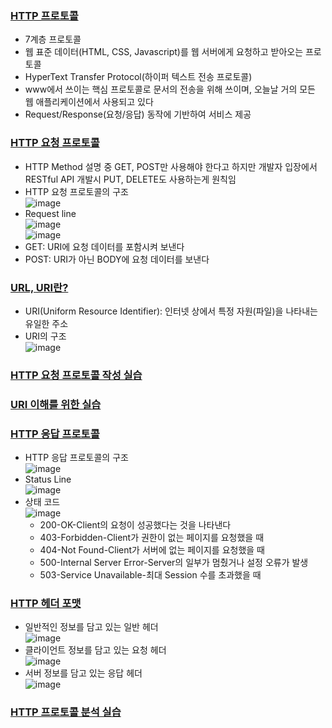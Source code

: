 ### [HTTP 프로토콜](https://youtu.be/TwsQX1AnWJU?list=PL0d8NnikouEWcF1jJueLdjRIC4HsUlULi)
- 7계층 프로토콜
- 웹 표준 데이터(HTML, CSS, Javascript)를 웹 서버에게 요청하고 받아오는 프로토콜
- HyperText Transfer Protocol(하이퍼 텍스트 전송 프로토콜)
- www에서 쓰이는 핵심 프로토콜로 문서의 전송을 위해 쓰이며, 오늘날 거의 모든 웹 애플리케이션에서 사용되고 있다
- Request/Response(요청/응답) 동작에 기반하여 서비스 제공

### [HTTP 요청 프로토콜](https://youtu.be/rxaBwwI_JnI?list=PL0d8NnikouEWcF1jJueLdjRIC4HsUlULi)
- HTTP Method 설명 중 GET, POST만 사용해야 한다고 하지만 개발자 입장에서 RESTful API 개발시 PUT, DELETE도 사용하는게 원칙임
- HTTP 요청 프로토콜의 구조   
![image](https://user-images.githubusercontent.com/28378553/125184753-5f144f80-e25b-11eb-90ee-0253ad964be5.png)
- Request line   
![image](https://user-images.githubusercontent.com/28378553/125184806-c16d5000-e25b-11eb-8431-e11342f9f06e.png)   
![image](https://user-images.githubusercontent.com/28378553/125184839-ea8de080-e25b-11eb-8fa0-7ae97c2c85fa.png)
- GET: URI에 요청 데이터를 포함시켜 보낸다
- POST: URI가 아닌 BODY에 요청 데이터를 보낸다

### [URL, URI란?](https://youtu.be/2ikhZ_fNP5Y?list=PL0d8NnikouEWcF1jJueLdjRIC4HsUlULi)
- URI(Uniform Resource Identifier): 인터넷 상에서 특정 자원(파일)을 나타내는 유일한 주소
- URI의 구조   
![image](https://user-images.githubusercontent.com/28378553/125185008-0d6cc480-e25d-11eb-8f83-6c68c09f3767.png)

### [HTTP 요청 프로토콜 작성 실습](https://youtu.be/XbGJYsxed2w?list=PL0d8NnikouEWcF1jJueLdjRIC4HsUlULi)

### [URI 이해를 위한 실습](https://youtu.be/HBojczyd1Ac?list=PL0d8NnikouEWcF1jJueLdjRIC4HsUlULi)

### [HTTP 응답 프로토콜](https://youtu.be/kuucNF4Zvbs?list=PL0d8NnikouEWcF1jJueLdjRIC4HsUlULi)
- HTTP 응답 프로토콜의 구조   
![image](https://user-images.githubusercontent.com/28378553/125185193-46f1ff80-e25e-11eb-9551-46438ddc8b4b.png)
- Status Line   
![image](https://user-images.githubusercontent.com/28378553/125185218-79036180-e25e-11eb-8bb1-4a67af2daa36.png)   
- 상태 코드   
![image](https://user-images.githubusercontent.com/28378553/125185222-8b7d9b00-e25e-11eb-905a-d972a2ef987a.png)   
  + 200-OK-Client의 요청이 성공했다는 것을 나타낸다
  + 403-Forbidden-Client가 권한이 없는 페이지를 요청했을 때
  + 404-Not Found-Client가 서버에 없는 페이지를 요청했을 때
  + 500-Internal Server Error-Server의 일부가 멈췄거나 설정 오류가 발생
  + 503-Service Unavailable-최대 Session 수를 초과했을 때

### [HTTP 헤더 포맷](https://youtu.be/mQTGmxendk8?list=PL0d8NnikouEWcF1jJueLdjRIC4HsUlULi)
- 일반적인 정보를 담고 있는 일반 헤더   
![image](https://user-images.githubusercontent.com/28378553/125185308-25ddde80-e25f-11eb-8930-1ad825aa613a.png)
- 클라이언트 정보를 담고 있는 요청 헤더   
![image](https://user-images.githubusercontent.com/28378553/125185327-40b05300-e25f-11eb-9333-5667bd7099a5.png)
- 서버 정보를 담고 있는 응답 헤더   
![image](https://user-images.githubusercontent.com/28378553/125185373-72c1b500-e25f-11eb-85b5-0f8a65f0b8f0.png)

### [HTTP 프로토콜 분석 실습](https://youtu.be/dhMrKTwNI8U?list=PL0d8NnikouEWcF1jJueLdjRIC4HsUlULi)
